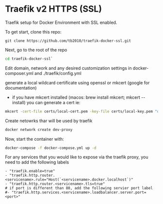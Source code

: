 # Traefik v2 HTTPS (SSL)

Traefik setup for Docker Environment with SSL enabled.

To get start, clone this repo:
```
git clone https://github.com/tb2010/traefik-docker-ssl.git
```


Next, go to the root of the repo 
```bash
cd traefik-docker-ssl`
```

Edit domain, network and any desired customization settings in docker-composer.yml and ./traefik/config.yml


generate a local wildcard certificate using openssl or mkcert (google for documentation)

- if you have mkcert installed (macos: brew install mkcert; mkcert --install) you can generate a cert ie:
```bash
mkcert -cert-file certs/local-cert.pem -key-file certs/local-key.pem "docker.localhost" "*.docker.localhost"
```

Create netowrks thar will be used by traefik
```bash
docker network create dev-proxy
```

Now, start the container with:
```bash
docker-compose -f docker-compose.yml up -d
```

For any services that you would like to expose via the traefik proxy, you need to add the following labels
```
- "traefik.enable=true"
- "traefik.http.router.<servicename>.rule="Host(`<servicename>.docker.localhost`)"
- "traefik.http.router.<servicename>.tls=true"
# if port is different than 80, add the following servier port label
#- "traefik.http.services.<servicename>.loadbalancer.server.port=<port>"
```

